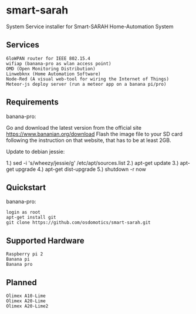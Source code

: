 smart-sarah
===========

System Service installer for Smart-SARAH Home-Automation System

Services
--------

    6loWPAN router for IEEE 802.15.4
    wifiap (banana-pro as wlan access point)
    OMD (Open Monitoring Distribution)
    Linwebknx (Home Automation Software)
    Node-Red (A visual web-tool for wiring the Internet of Things)
    Meteor-js deploy server (run a meteor app on a banana pi/pro)    

Requirements
------------

banana-pro:

Go and download the latest version from the official site https://www.bananian.org/download Flash the image file to your SD card following the instruction on that website, that has to be at least 2GB.

Update to debian jessie:

1.) sed -i 's/wheezy/jessie/g' /etc/apt/sources.list
2.) apt-get update
3.) apt-get upgrade
4.) apt-get dist-upgrade
5.) shutdown -r now


Quickstart
----------

banana-pro:

    login as root
    apt-get install git
    git clone https://github.com/osdomotics/smart-sarah.git
  

Supported Hardware
------------------

    Raspberry pi 2
    Banana pi
    Banana pro


Planned
-------

    Olimex A10-Lime
    Olimex A20-Lime
    Olimex A20-Lime2
